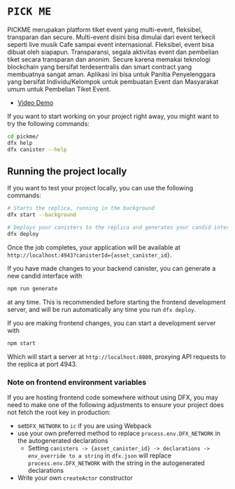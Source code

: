 # `PICK ME`

PICKME merupakan platform tiket event yang multi-event, fleksibel, transparan dan secure. 
Multi-event disini bisa dimulai dari event terkecil seperti live musik Cafe sampai event internasional. Fleksibel, event bisa dibuat oleh siapapun. Transparansi, segala aktivitas event dan pembelian tiket secara transparan dan anonim. Secure karena memakai teknologi blockchain yang bersifat terdesentralis dan smart contract yang membuatnya sangat aman. Aplikasi ini bisa untuk Panitia Penyelenggara yang bersifat Individu/Kelompok untuk pembuatan Event dan Masyarakat umum untuk Pembelian Tiket Event.

- [Video Demo](https://youtu.be/6HXVvQ00bWU)

If you want to start working on your project right away, you might want to try the following commands:

```bash
cd pickme/
dfx help
dfx canister --help
```

## Running the project locally

If you want to test your project locally, you can use the following commands:

```bash
# Starts the replica, running in the background
dfx start --background

# Deploys your canisters to the replica and generates your candid interface
dfx deploy
```

Once the job completes, your application will be available at `http://localhost:4943?canisterId={asset_canister_id}`.

If you have made changes to your backend canister, you can generate a new candid interface with

```bash
npm run generate
```

at any time. This is recommended before starting the frontend development server, and will be run automatically any time you run `dfx deploy`.

If you are making frontend changes, you can start a development server with

```bash
npm start
```

Which will start a server at `http://localhost:8080`, proxying API requests to the replica at port 4943.

### Note on frontend environment variables

If you are hosting frontend code somewhere without using DFX, you may need to make one of the following adjustments to ensure your project does not fetch the root key in production:

- set`DFX_NETWORK` to `ic` if you are using Webpack
- use your own preferred method to replace `process.env.DFX_NETWORK` in the autogenerated declarations
  - Setting `canisters -> {asset_canister_id} -> declarations -> env_override to a string` in `dfx.json` will replace `process.env.DFX_NETWORK` with the string in the autogenerated declarations
- Write your own `createActor` constructor

